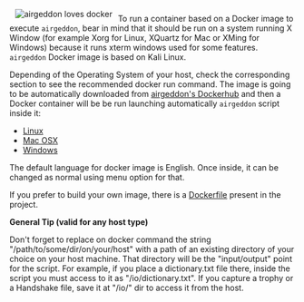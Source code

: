 <img src="https://raw.githubusercontent.com/v1s1t0r1sh3r3/airgeddon/docker/imgs/banners/airgeddon_docker.png" align="left" hspace="10" vspace="6" title="airgeddon loves docker"/>

To run a container based on a Docker image to execute `airgeddon`, bear in mind that it should be run on a system running X Window (for example Xorg for Linux, XQuartz for Mac or XMing for Windows) because it runs xterm windows used for some features. `airgeddon` Docker image is based on Kali Linux.

Depending of the Operating System of your host, check the corresponding section to see the recommended docker run command. The image is going to be automatically downloaded from [airgeddon's Dockerhub] and then a Docker container will be be run launching automatically `airgeddon` script inside it:

 - [Linux]
 - [Mac OSX]
 - [Windows]

The default language for docker image is English. Once inside, it can be changed as normal using menu option for that.

If you prefer to build your own image, there is a [Dockerfile] present in the project.

**General Tip (valid for any host type)**

Don't forget to replace on docker command the string "/path/to/some/dir/on/your/host" with a path of an existing directory of your choice on your host machine. That directory will be the "input/output" point for the script. For example, if you place a dictionary.txt file there, inside the script you must access to it as "/io/dictionary.txt". If you capture a trophy or a Handshake file, save it at "/io/" dir to access it from the host.

[Linux]: https://github.com/v1s1t0r1sh3r3/airgeddon/wiki/Docker%20Linux
[Mac OSX]: https://github.com/v1s1t0r1sh3r3/airgeddon/wiki/Docker%20Mac%20OSX
[Windows]: https://github.com/v1s1t0r1sh3r3/airgeddon/wiki/Docker%20Windows
[airgeddon's Dockerhub]: https://hub.docker.com/r/v1s1t0r1sh3r3/airgeddon/
[Dockerfile]: https://github.com/v1s1t0r1sh3r3/airgeddon/blob/docker/docker/Dockerfile